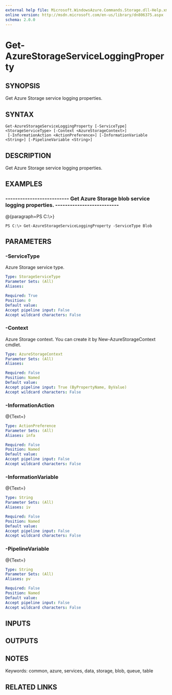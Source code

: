 ```yaml
---
external help file: Microsoft.WindowsAzure.Commands.Storage.dll-Help.xml
online version: http://msdn.microsoft.com/en-us/library/dn806375.aspx
schema: 2.0.0
---
```


# Get-AzureStorageServiceLoggingProperty
## SYNOPSIS
Get Azure Storage service logging properties.

## SYNTAX

```
Get-AzureStorageServiceLoggingProperty [-ServiceType] <StorageServiceType> [-Context <AzureStorageContext>]
 [-InformationAction <ActionPreference>] [-InformationVariable <String>] [-PipelineVariable <String>]
```

## DESCRIPTION
Get Azure Storage service logging properties.

## EXAMPLES

### --------------------------  Get Azure Storage blob service logging properties.  --------------------------
@{paragraph=PS C:\\\>}

```
PS C:\> Get-AzureStorageServiceLoggingProperty -ServiceType Blob
```

## PARAMETERS

### -ServiceType
Azure Storage service type.

```yaml
Type: StorageServiceType
Parameter Sets: (All)
Aliases: 

Required: True
Position: 0
Default value: 
Accept pipeline input: False
Accept wildcard characters: False
```

### -Context
Azure Storage context.
You can create it by New-AzureStorageContext cmdlet.

```yaml
Type: AzureStorageContext
Parameter Sets: (All)
Aliases: 

Required: False
Position: Named
Default value: 
Accept pipeline input: True (ByPropertyName, ByValue)
Accept wildcard characters: False
```

### -InformationAction
@{Text=}

```yaml
Type: ActionPreference
Parameter Sets: (All)
Aliases: infa

Required: False
Position: Named
Default value: 
Accept pipeline input: False
Accept wildcard characters: False
```

### -InformationVariable
@{Text=}

```yaml
Type: String
Parameter Sets: (All)
Aliases: iv

Required: False
Position: Named
Default value: 
Accept pipeline input: False
Accept wildcard characters: False
```

### -PipelineVariable
@{Text=}

```yaml
Type: String
Parameter Sets: (All)
Aliases: pv

Required: False
Position: Named
Default value: 
Accept pipeline input: False
Accept wildcard characters: False
```

## INPUTS

## OUTPUTS

## NOTES
Keywords: common, azure, services, data, storage, blob, queue, table

## RELATED LINKS

